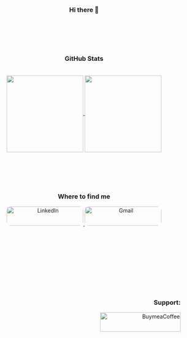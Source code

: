<div style="display: inline_block", align="center">
	<h3>Hi there 👋</h3>
</div>

<p><br><br><br><br></p>

<div style="display: inline_block", align="center">
	<h3>GitHub Stats</h3>
	<br>
    <a href="#">
        <!--<img height="200px" align="center" src="https://github-readme-stats-lime-kappa.vercel.app/api?username=vitorabujamra&show_icons=true&theme=dark">
	<img height="200px" align="center" src="https://github-readme-stats-lime-kappa.vercel.app/api?username=vitorabujamra&show_icons=true&theme=dark&count_private=true&include_all_commits=true">-->
	<img height="200px" align="center" src="https://github-readme-stats-lime-kappa.vercel.app/api?username=vitorabujamra&show_icons=true&theme=dark&count_private=true&include_all_commits=true&show=reviews,discussions_started,discussions_answered,prs_merged,prs_merged_percentage&ring_color=4c7fac">
    </a>
    <a href="#">
        <img height="200px" align="center" src="https://github-readme-stats-lime-kappa.vercel.app/api/top-langs/?username=vitorabujamra&theme=dark&exclude_repo=github-readme-stats&hide=XSLT,Vue,Roff,Pascal,SCSS,Java,Scheme&langs_count=8&layout=compact">
    </a>
</div>

<p><br><br><br><br></p>

<div style="display: inline_block", align="center">
	<h3>Where to find me</h3>
	<p>
    <a href="https://www.linkedin.com/in/vitorabujamra/" target="_blank">
        <img
        alt="LinkedIn"
        src="https://www.logo.wine/a/logo/LinkedIn/LinkedIn-Wordmark-White-Dark-Background-Logo.wine.svg"
        height="50"
        width="200"
        style="border-radius: 10px;" />
    </a>
	<a href="mailto:vitorabujamra@gmail.com" target="_blank">
        <img
        alt="Gmail"
        src="https://logodownload.org/wp-content/uploads/2018/03/gmail-logo-1-1.png"
        height="50"
        width="200"
        style="border-radius: 10px;" />
    </a>
</div>

<p><br><br><br><br></p>
<p><br><br><br><br></p>

<div style="display: inline_block", align="right">
	<h3>Support:</h3>
	<a href="https://www.buymeacoffee.com/vitorabujamra" target="_blank">
		<img
		alt="BuymeaCoffee"
		src="https://cdn.buymeacoffee.com/buttons/v2/default-yellow.png"
		height="50"
		width="210" />
	</a>
</div>
